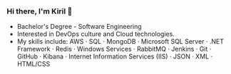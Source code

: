 ### Hi there, I'm Kiril 👋



- Bachelor's Degree - Software Engineering
- Interested in DevOps culture and Cloud technologies.
- My skills include: AWS · SQL · MongoDB · Microsoft SQL Server · .NET Framework · Redis · Windows Services · RabbitMQ · Jenkins · Git · GitHub · Kibana · Internet Information Services (IIS) · JSON · XML · HTML/CSS

